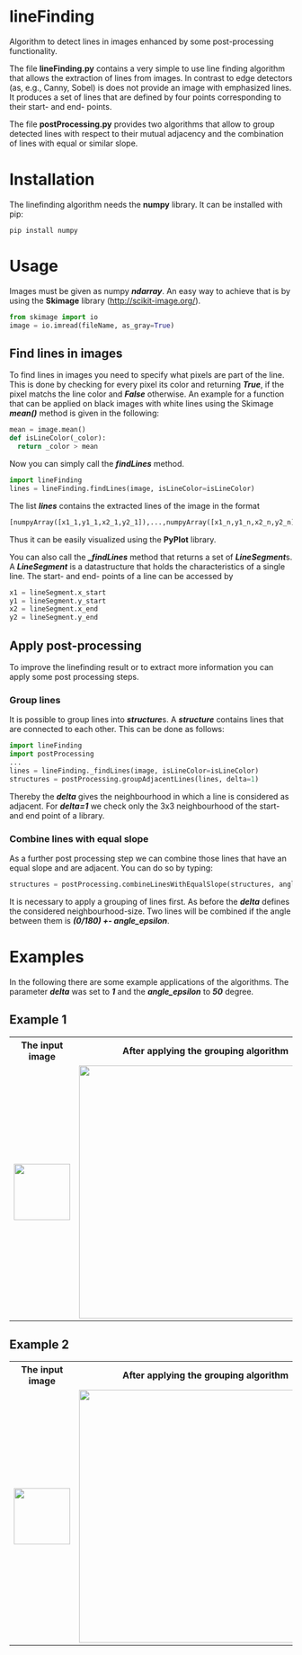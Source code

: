 # lineFinding

Algorithm to detect lines in images enhanced by some post-processing functionality.

The file **lineFinding.py** contains a very simple to use line finding algorithm that allows the extraction of lines
from images. In contrast to edge detectors (as, e.g., Canny, Sobel) is does not provide an image with emphasized
lines. It produces a set of lines that are defined by four points corresponding to their start- and end- points.

The file **postProcessing.py** provides two algorithms that allow to group detected lines with respect to their
mutual adjacency and the combination of lines with equal or similar slope.

# Installation
The linefinding algorithm needs the **numpy** library. It can be installed with pip:

```pip install numpy```

# Usage

Images must be given as numpy ***ndarray***. An easy way to achieve that is by using the **Skimage** library (http://scikit-image.org/).

```python
from skimage import io
image = io.imread(fileName, as_gray=True)
```

## Find lines in images

To find lines in images you need to specify what pixels are part of the line. This is done by checking
for every pixel its color and returning ***True***, if the pixel matchs the line color and ***False***
otherwise. 
An example for a function that can be applied on black images with white lines using the 
Skimage ***mean()*** method is given in the following:

```python
mean = image.mean()
def isLineColor(_color):
  return _color > mean
```

Now you can simply call the ***findLines*** method.

```python
import lineFinding
lines = lineFinding.findLines(image, isLineColor=isLineColor)
```

The list ***lines*** contains the extracted lines of the image in the format

```python
[numpyArray([x1_1,y1_1,x2_1,y2_1]),...,numpyArray([x1_n,y1_n,x2_n,y2_n])]
```
Thus it can be easily visualized using the **PyPlot** library.

You can also call the ***_findLines*** method that returns a set of ***LineSegment***s. A ***LineSegment***
is a datastructure that holds the characteristics of a single line.
The start- and end- points of a line can be accessed by
```python
x1 = lineSegment.x_start
y1 = lineSegment.y_start
x2 = lineSegment.x_end
y2 = lineSegment.y_end
```

## Apply post-processing

To improve the linefinding result or to extract more information you can apply some post processing steps.

### Group lines
It is possible to group lines into ***structure***s. A ***structure*** contains lines that are connected to each
other. This can be done as follows:
```python
import lineFinding
import postProcessing
...
lines = lineFinding._findLines(image, isLineColor=isLineColor)
structures = postProcessing.groupAdjacentLines(lines, delta=1)
```
Thereby the ***delta*** gives the neighbourhood in which a line is considered as adjacent. For ***delta=1*** we
check only the 3x3 neighbourhood of the start-and end point of a library.

### Combine lines with equal slope
As a further post processing step we can combine those lines that have an equal slope and are adjacent. You can
do so by typing:
```python
structures = postProcessing.combineLinesWithEqualSlope(structures, angle_epsilon=30, delta=1)
```
It is necessary to apply a grouping of lines first. As before the ***delta*** defines the considered 
neighbourhood-size. Two lines will be combined if the angle between them is ***(0/180) +- angle_epsilon***.

# Examples

In the following there are some example applications of the algorithms. The parameter ***delta*** was set to
***1*** and the ***angle_epsilon*** to ***50*** degree.

## Example 1
<table>
  <tr>
    <th>The input image</th>
    <th>After applying the grouping algorithm</th>
    <th>And than the combination of similar lines</th>
  </tr>
  <tr>
    <td><img src="https://raw.githubusercontent.com/highkite/lineFinding/master/documentation/images/sampleLineFinding_1.png" width="100"></td>
    <td><img src="https://raw.githubusercontent.com/highkite/lineFinding/master/documentation/images/sampleLineFinding_1_group.png" width="450"></td>
    <td><img src="https://raw.githubusercontent.com/highkite/lineFinding/master/documentation/images/sampleLineFinding_1_combine.png" width="450"></td>
  </tr>
</table>

## Example 2

<table>
  <tr>
    <th>The input image</th>
    <th>After applying the grouping algorithm</th>
    <th>And than the combination of similar lines</th>
  </tr>
  <tr>
    <td><img src="https://raw.githubusercontent.com/highkite/lineFinding/master/documentation/images/sampleLineFinding_3.png" width="100"></td>
    <td><img src="https://raw.githubusercontent.com/highkite/lineFinding/master/documentation/images/sampleLineFinding_3_group.png" width="450"></td>
    <td><img src="https://raw.githubusercontent.com/highkite/lineFinding/master/documentation/images/sampleLineFinding_3_combine.png" width="450"></td>
  </tr>
</table>
